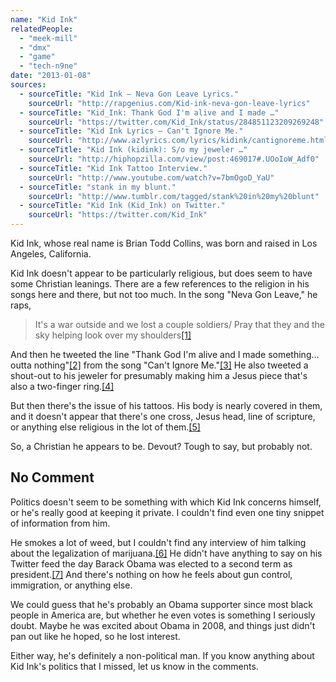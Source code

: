 ```yaml
---
name: "Kid Ink"
relatedPeople:
  - "meek-mill"
  - "dmx"
  - "game"
  - "tech-n9ne"
date: "2013-01-08"
sources:
  - sourceTitle: "Kid Ink – Neva Gon Leave Lyrics."
    sourceUrl: "http://rapgenius.com/Kid-ink-neva-gon-leave-lyrics"
  - sourceTitle: "Kid_Ink: Thank God I'm alive and I made …"
    sourceUrl: "https://twitter.com/Kid_Ink/status/284851123209269248"
  - sourceTitle: "Kid Ink Lyrics – Can't Ignore Me."
    sourceUrl: "http://www.azlyrics.com/lyrics/kidink/cantignoreme.html"
  - sourceTitle: "Kid Ink (kidink): S/o my jeweler …"
    sourceUrl: "http://hiphopzilla.com/view/post:469017#.UOoIoW_Adf0"
  - sourceTitle: "Kid Ink Tattoo Interview."
    sourceUrl: "http://www.youtube.com/watch?v=7bmOgoD_YaU"
  - sourceTitle: "stank in my blunt."
    sourceUrl: "http://www.tumblr.com/tagged/stank%20in%20my%20blunt"
  - sourceTitle: "Kid Ink (Kid_Ink) on Twitter."
    sourceUrl: "https://twitter.com/Kid_Ink"
---
```


Kid Ink, whose real name is Brian Todd Collins, was born and raised in Los Angeles, California.

Kid Ink doesn't appear to be particularly religious, but does seem to have some Christian leanings. There are a few references to the religion in his songs here and there, but not too much. In the song "Neva Gon Leave," he raps,

>It's a war outside and we lost a couple soldiers/ Pray that they and the sky helping look over my shoulders<a class="source-citation" href="#http://rapgenius.com/Kid-ink-neva-gon-leave-lyrics" title="Kid Ink – Neva Gon Leave Lyrics.">[1]</a>

And then he tweeted the line "Thank God I'm alive and I made something…outta nothing"<a class="source-citation" href="#https://twitter.com/Kid_Ink/status/284851123209269248" title="Kid_Ink: Thank God I&apos;m alive and I made …">[2]</a> from the song "Can't Ignore Me."<a class="source-citation" href="#http://www.azlyrics.com/lyrics/kidink/cantignoreme.html" title="Kid Ink Lyrics – Can&apos;t Ignore Me.">[3]</a> He also tweeted a shout-out to his jeweler for presumably making him a Jesus piece that's also a two-finger ring.<a class="source-citation" href="#http://hiphopzilla.com/view/post:469017#.UOoIoW_Adf0" title="Kid Ink (kidink): S/o my jeweler …">[4]</a>

But then there's the issue of his tattoos. His body is nearly covered in them, and it doesn't appear that there's one cross, Jesus head, line of scripture, or anything else religious in the lot of them.<a class="source-citation" href="#http://www.youtube.com/watch?v=7bmOgoD_YaU" title="Kid Ink Tattoo Interview.">[5]</a>

So, a Christian he appears to be. Devout? Tough to say, but probably not.


## No Comment

Politics doesn't seem to be something with which Kid Ink concerns himself, or he's really good at keeping it private. I couldn't find even one tiny snippet of information from him.

He smokes a lot of weed, but I couldn't find any interview of him talking about the legalization of marijuana.<a class="source-citation" href="#http://www.tumblr.com/tagged/stank%20in%20my%20blunt" title="stank in my blunt.">[6]</a> He didn't have anything to say on his Twitter feed the day Barack Obama was elected to a second term as president.<a class="source-citation" href="#https://twitter.com/Kid_Ink" title="Kid Ink (Kid_Ink) on Twitter.">[7]</a> And there's nothing on how he feels about gun control, immigration, or anything else.

We could guess that he's probably an Obama supporter since most black people in America are, but whether he even votes is something I seriously doubt. Maybe he was excited about Obama in 2008, and things just didn't pan out like he hoped, so he lost interest.

Either way, he's definitely a non-political man. If you know anything about Kid Ink's politics that I missed, let us know in the comments.